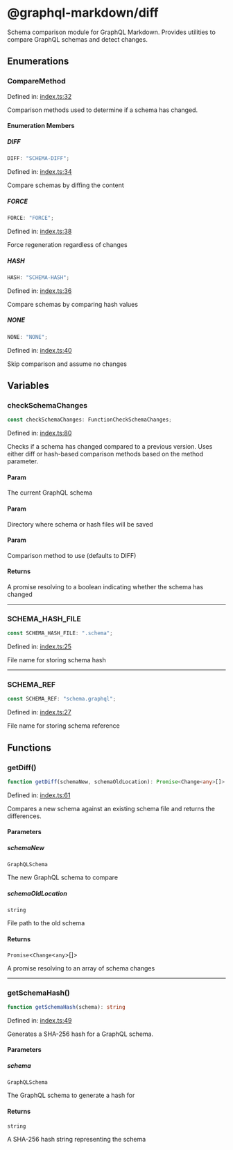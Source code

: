 # @graphql-markdown/diff

Schema comparison module for GraphQL Markdown.
Provides utilities to compare GraphQL schemas and detect changes.

## Enumerations

### CompareMethod

Defined in: [index.ts:32](https://github.com/graphql-markdown/graphql-markdown/blob/main/packages/diff/src/index.ts#L32)

Comparison methods used to determine if a schema has changed.

#### Enumeration Members

##### DIFF

```ts
DIFF: "SCHEMA-DIFF";
```

Defined in: [index.ts:34](https://github.com/graphql-markdown/graphql-markdown/blob/main/packages/diff/src/index.ts#L34)

Compare schemas by diffing the content

##### FORCE

```ts
FORCE: "FORCE";
```

Defined in: [index.ts:38](https://github.com/graphql-markdown/graphql-markdown/blob/main/packages/diff/src/index.ts#L38)

Force regeneration regardless of changes

##### HASH

```ts
HASH: "SCHEMA-HASH";
```

Defined in: [index.ts:36](https://github.com/graphql-markdown/graphql-markdown/blob/main/packages/diff/src/index.ts#L36)

Compare schemas by comparing hash values

##### NONE

```ts
NONE: "NONE";
```

Defined in: [index.ts:40](https://github.com/graphql-markdown/graphql-markdown/blob/main/packages/diff/src/index.ts#L40)

Skip comparison and assume no changes

## Variables

### checkSchemaChanges

```ts
const checkSchemaChanges: FunctionCheckSchemaChanges;
```

Defined in: [index.ts:80](https://github.com/graphql-markdown/graphql-markdown/blob/main/packages/diff/src/index.ts#L80)

Checks if a schema has changed compared to a previous version.
Uses either diff or hash-based comparison methods based on the method parameter.

#### Param

The current GraphQL schema

#### Param

Directory where schema or hash files will be saved

#### Param

Comparison method to use (defaults to DIFF)

#### Returns

A promise resolving to a boolean indicating whether the schema has changed

***

### SCHEMA\_HASH\_FILE

```ts
const SCHEMA_HASH_FILE: ".schema";
```

Defined in: [index.ts:25](https://github.com/graphql-markdown/graphql-markdown/blob/main/packages/diff/src/index.ts#L25)

File name for storing schema hash

***

### SCHEMA\_REF

```ts
const SCHEMA_REF: "schema.graphql";
```

Defined in: [index.ts:27](https://github.com/graphql-markdown/graphql-markdown/blob/main/packages/diff/src/index.ts#L27)

File name for storing schema reference

## Functions

### getDiff()

```ts
function getDiff(schemaNew, schemaOldLocation): Promise<Change<any>[]>
```

Defined in: [index.ts:61](https://github.com/graphql-markdown/graphql-markdown/blob/main/packages/diff/src/index.ts#L61)

Compares a new schema against an existing schema file and returns the differences.

#### Parameters

##### schemaNew

`GraphQLSchema`

The new GraphQL schema to compare

##### schemaOldLocation

`string`

File path to the old schema

#### Returns

`Promise`\<`Change`\<`any`\>[]\>

A promise resolving to an array of schema changes

***

### getSchemaHash()

```ts
function getSchemaHash(schema): string
```

Defined in: [index.ts:49](https://github.com/graphql-markdown/graphql-markdown/blob/main/packages/diff/src/index.ts#L49)

Generates a SHA-256 hash for a GraphQL schema.

#### Parameters

##### schema

`GraphQLSchema`

The GraphQL schema to generate a hash for

#### Returns

`string`

A SHA-256 hash string representing the schema
